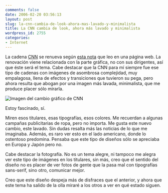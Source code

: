 ```yaml
---
comments: false
date: 2006-02-20 03:56:13
layout: post
slug: la-cnn-cambia-de-look-ahora-mas-lavado-y-minimalista
title: La CNN cambia de look, ahora más lavado y minimalista
wordpress_id: 2755
categories:
- Internet
---
```


La cadena [CNN](http://www.cnn.com) se renueva según [esta nota](http://www.digitalspy.co.uk/article/ds28632.html) que leo en una página web. La renovación viene relacionada con la parte gráfica, no con sus dirigentes, así que éste será el tema. Cabe destacar que la CNN para mí siempre fue ese tipo de cadenas con imágenes de asombrosa complejidad, muy empalagosa, llena de efectos y transiciones que tuvieron su pega, pero ahora resulta que abogan por una imagen más lavada, minimalista, que me produce placer sólo mirarla.





![Imagen del cambio gráfico de CNN](/images/400x300_cnni_pakistan.jpg)





Estoy fascinado, sí.





Miren esos titulares, esas tipografías, esos colores. Me recuerdan a algunas campañas publicitarias de ropa, pero no importa. Me gusta este nuevo cambio, este lavado. Sin dudas resalta más las noticias de lo que me imaginaba. Además, es raro ver esto en el lado americano, donde lo ostentoso predomina. Pensaba que este tipo de diseños sólo se apreciaba en Europa y Japón pero no.





Cabe destacar la fotografía. No es un tema alegre, ni tampoco me alegra ver este tipo de imágenes en los titulares, sin más, creo que el sentido del diseño no es placer de ver fotos de gente que la pasa mal con tipografías sans-serif, sino otro, comunicar mejor.





Creo que este diseño despeja más de disfraces que el anterior, y ahora que este tema ha salido de la olla miraré a los otros a ver en qué estado siguen.



